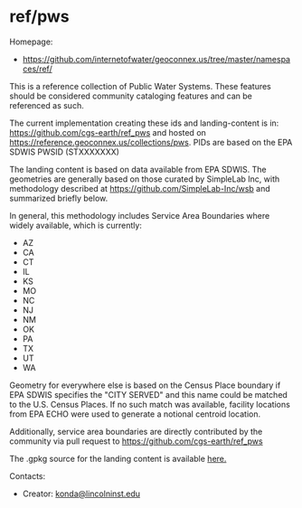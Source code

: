 ref/pws
===

Homepage:
* https://github.com/internetofwater/geoconnex.us/tree/master/namespaces/ref/

This is a reference collection of Public Water Systems. These features should be considered community cataloging features and can be referenced as such. 

The current implementation creating these ids and landing-content is in: https://github.com/cgs-earth/ref_pws and hosted on
https://reference.geoconnex.us/collections/pws. PIDs are based on the EPA SDWIS PWSID (STXXXXXXX)

The landing content is based on data available from EPA SDWIS. The geometries are generally based on those curated by SimpleLab Inc, with methodology described at https://github.com/SimpleLab-Inc/wsb and summarized briefly below.

In general, this methodology includes Service Area Boundaries where widely available, which is currently:

 - AZ
 - CA
 - CT
 - IL
 - KS
 - MO
 - NC
 - NJ
 - NM
 - OK
 - PA
 - TX
 - UT
 - WA
 

Geometry for everywhere else is based on the Census Place boundary if EPA SDWIS specifies the "CITY SERVED" and this name could be matched to the U.S. Census Places. If no such match was available, facility locations from EPA ECHO were used to generate a notional centroid location.

Additionally, service area boundaries are directly contributed by the community via pull request to https://github.com/cgs-earth/ref_pws

The .gpkg source for the landing content is available [here.](https://www.hydroshare.org/resource/3295a17b4cc24d34bd6a5c5aaf753c50/data/contents/ref_pws.gpkg)

Contacts: 
* Creator: <konda@lincolninst.edu>
